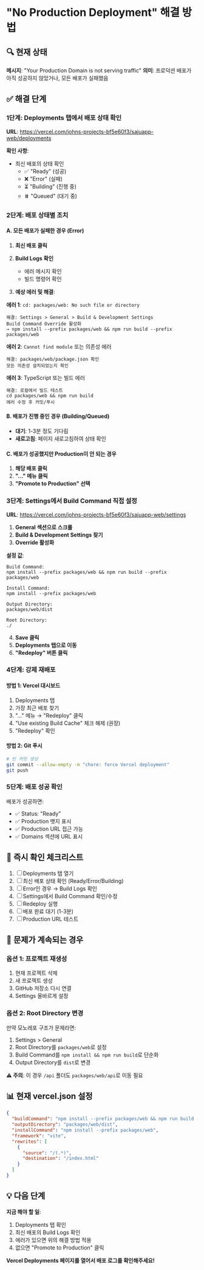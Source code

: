 # "No Production Deployment" 해결 방법

## 🔍 현재 상태

**메시지**: "Your Production Domain is not serving traffic"
**의미**: 프로덕션 배포가 아직 성공하지 않았거나, 모든 배포가 실패했음

## ✅ 해결 단계

### 1단계: Deployments 탭에서 배포 상태 확인

**URL**: https://vercel.com/johns-projects-bf5e60f3/sajuapp-web/deployments

**확인 사항**:
- 최신 배포의 상태 확인
  - ✅ "Ready" (성공)
  - ❌ "Error" (실패)
  - ⏳ "Building" (진행 중)
  - ⏸️ "Queued" (대기 중)

### 2단계: 배포 상태별 조치

#### A. 모든 배포가 실패한 경우 (Error)

1. **최신 배포 클릭**
2. **Build Logs 확인**
   - 에러 메시지 확인
   - 빌드 명령어 확인

3. **예상 에러 및 해결**:

**에러 1**: `cd: packages/web: No such file or directory`
```
해결: Settings > General > Build & Development Settings
Build Command Override 활성화
→ npm install --prefix packages/web && npm run build --prefix packages/web
```

**에러 2**: `Cannot find module` 또는 의존성 에러
```
해결: packages/web/package.json 확인
모든 의존성 설치되었는지 확인
```

**에러 3**: TypeScript 또는 빌드 에러
```
해결: 로컬에서 빌드 테스트
cd packages/web && npm run build
에러 수정 후 커밋/푸시
```

#### B. 배포가 진행 중인 경우 (Building/Queued)

- **대기**: 1-3분 정도 기다림
- **새로고침**: 페이지 새로고침하여 상태 확인

#### C. 배포가 성공했지만 Production이 안 되는 경우

1. **해당 배포 클릭**
2. **"..." 메뉴 클릭**
3. **"Promote to Production" 선택**

### 3단계: Settings에서 Build Command 직접 설정

**URL**: https://vercel.com/johns-projects-bf5e60f3/sajuapp-web/settings

1. **General 섹션으로 스크롤**
2. **Build & Development Settings 찾기**
3. **Override 활성화**

**설정 값**:
```
Build Command:
npm install --prefix packages/web && npm run build --prefix packages/web

Install Command:
npm install --prefix packages/web

Output Directory:
packages/web/dist

Root Directory:
./
```

4. **Save 클릭**
5. **Deployments 탭으로 이동**
6. **"Redeploy" 버튼 클릭**

### 4단계: 강제 재배포

#### 방법 1: Vercel 대시보드

1. Deployments 탭
2. 가장 최근 배포 찾기
3. "..." 메뉴 → "Redeploy" 클릭
4. "Use existing Build Cache" 체크 해제 (권장)
5. "Redeploy" 확인

#### 방법 2: Git 푸시

```bash
# 빈 커밋 생성
git commit --allow-empty -m "chore: force Vercel deployment"
git push
```

### 5단계: 배포 성공 확인

배포가 성공하면:
- ✅ Status: "Ready"
- ✅ Production 뱃지 표시
- ✅ Production URL 접근 가능
- ✅ Domains 섹션에 URL 표시

## 🎯 즉시 확인 체크리스트

1. ☐ Deployments 탭 열기
2. ☐ 최신 배포 상태 확인 (Ready/Error/Building)
3. ☐ Error인 경우 → Build Logs 확인
4. ☐ Settings에서 Build Command 확인/수정
5. ☐ Redeploy 실행
6. ☐ 배포 완료 대기 (1-3분)
7. ☐ Production URL 테스트

## 🔧 문제가 계속되는 경우

### 옵션 1: 프로젝트 재생성

1. 현재 프로젝트 삭제
2. 새 프로젝트 생성
3. GitHub 저장소 다시 연결
4. Settings 올바르게 설정

### 옵션 2: Root Directory 변경

만약 모노레포 구조가 문제라면:

1. Settings > General
2. Root Directory를 `packages/web`로 설정
3. Build Command를 `npm install && npm run build`로 단순화
4. Output Directory를 `dist`로 변경

**⚠️ 주의**: 이 경우 `/api` 폴더도 `packages/web/api`로 이동 필요

## 📊 현재 vercel.json 설정

```json
{
  "buildCommand": "npm install --prefix packages/web && npm run build --prefix packages/web",
  "outputDirectory": "packages/web/dist",
  "installCommand": "npm install --prefix packages/web",
  "framework": "vite",
  "rewrites": [
    {
      "source": "/(.*)",
      "destination": "/index.html"
    }
  ]
}
```

## 💡 다음 단계

**지금 해야 할 일**:
1. Deployments 탭 확인
2. 최신 배포의 Build Logs 확인
3. 에러가 있으면 위의 해결 방법 적용
4. 없으면 "Promote to Production" 클릭

**Vercel Deployments 페이지를 열어서 배포 로그를 확인해주세요!**
